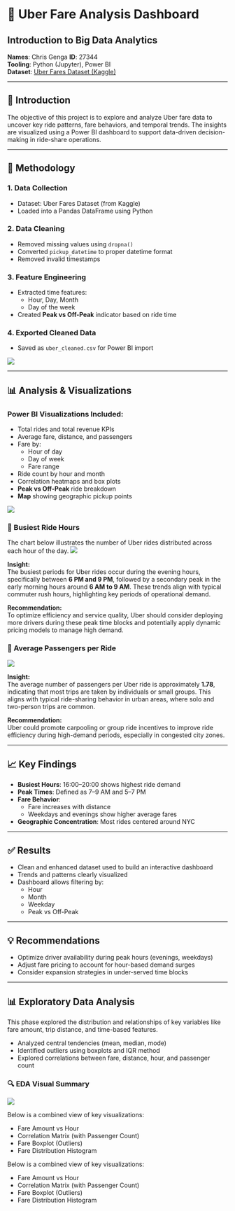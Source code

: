 # 🚕 Uber Fare Analysis Dashboard

## Introduction to Big Data Analytics   

**Names**: Chris Genga
**ID**: 27344  
**Tooling**: Python (Jupyter), Power BI  
**Dataset**: [Uber Fares Dataset (Kaggle)](https://www.kaggle.com/datasets/yasserh/uber-fares-dataset)

---

## 📌 Introduction

The objective of this project is to explore and analyze Uber fare data to uncover key ride patterns, fare behaviors, and temporal trends. The insights are visualized using a Power BI dashboard to support data-driven decision-making in ride-share operations.

---

## 🧪 Methodology

### 1. Data Collection
- Dataset: Uber Fares Dataset (from Kaggle)
- Loaded into a Pandas DataFrame using Python

### 2. Data Cleaning
- Removed missing values using `dropna()`
- Converted `pickup_datetime` to proper datetime format
- Removed invalid timestamps

### 3. Feature Engineering
- Extracted time features:
  - Hour, Day, Month
  - Day of the week
- Created **Peak vs Off-Peak** indicator based on ride time

### 4. Exported Cleaned Data
- Saved as `uber_cleaned.csv` for Power BI import


<img src="images\new columns after cleaning.png"/>


---

## 📊 Analysis & Visualizations

### Power BI Visualizations Included:
- Total rides and total revenue KPIs
- Average fare, distance, and passengers
- Fare by:
  - Hour of day
  - Day of week
  - Fare range
- Ride count by hour and month
- Correlation heatmaps and box plots
- **Peak vs Off-Peak** ride breakdown
- **Map** showing geographic pickup points

<img src="images\final dashboard.png"/>

### 🔹 Busiest Ride Hours

The chart below illustrates the number of Uber rides distributed across each hour of the day.
<img src="images\busiest hours.png"/>

**Insight:**  
The busiest periods for Uber rides occur during the evening hours, specifically between **6 PM and 9 PM**, followed by a secondary peak in the early morning hours around **6 AM to 9 AM**. These trends align with typical commuter rush hours, highlighting key periods of operational demand.

**Recommendation:**  
To optimize efficiency and service quality, Uber should consider deploying more drivers during these peak time blocks and potentially apply dynamic pricing models to manage high demand.

### 🔹 Average Passengers per Ride

<img src="images\average passengers.png"/>

**Insight:**  
The average number of passengers per Uber ride is approximately **1.78**, indicating that most trips are taken by individuals or small groups. This aligns with typical ride-sharing behavior in urban areas, where solo and two-person trips are common.

**Recommendation:**  
Uber could promote carpooling or group ride incentives to improve ride efficiency during high-demand periods, especially in congested city zones.



---

## 📈 Key Findings

- **Busiest Hours**: 16:00–20:00 shows highest ride demand
- **Peak Times**: Defined as 7–9 AM and 5–7 PM
- **Fare Behavior**:
  - Fare increases with distance
  - Weekdays and evenings show higher average fares
- **Geographic Concentration**: Most rides centered around NYC

---

## ✅ Results

- Clean and enhanced dataset used to build an interactive dashboard
- Trends and patterns clearly visualized
- Dashboard allows filtering by:
  - Hour
  - Month
  - Weekday
  - Peak vs Off-Peak

---

## 💡 Recommendations

- Optimize driver availability during peak hours (evenings, weekdays)
- Adjust fare pricing to account for hour-based demand surges
- Consider expansion strategies in under-served time blocks

---

## 📊 Exploratory Data Analysis

This phase explored the distribution and relationships of key variables like fare amount, trip distance, and time-based features.

- Analyzed central tendencies (mean, median, mode)
- Identified outliers using boxplots and IQR method
- Explored correlations between fare, distance, hour, and passenger count

### 🔍 EDA Visual Summary
<img src="images\eda_grid_layout.png"/>

Below is a combined view of key visualizations:

- Fare Amount vs Hour
- Correlation Matrix (with Passenger Count)
- Fare Boxplot (Outliers)
- Fare Distribution Histogram


Below is a combined view of key visualizations:

- Fare Amount vs Hour
- Correlation Matrix (with Passenger Count)
- Fare Boxplot (Outliers)
- Fare Distribution Histogram
